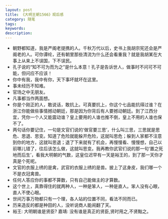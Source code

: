 ```yaml
---
layout: post
title: 《大明王朝1566》观后感
category: 随笔
tags: 
keywords:
description:
---
```





- 朝野都知道，我是严阁老提携的人。千秋万代以后，史书上我胡宗宪还会是严阁老的人。可你谭纶，还有朝里那些清流为什么还会看重我？就是我胡某在大事上从来上不误国，下不误民。
- 孔子说的“知不可为而为之”是什么本意！孔子是告诉世人，做事时不问可不可能，但问应不应该！
- 你中有我，我中有你，天下事坏就坏在这里。
- 事未经历不知难。
- 官场之中无朋友。
- 凡事都当作两面想。
- 你是个刚正的人，敢说话，敢抗上。可真要抗上，你这个七品能抗得过谁？在浙江你能做些事情撼动朝廷，那是因为你背后有人要撼动朝廷。到了江西分宜，凭你一个人又能震动谁？皇上要用的人谁也推不倒，皇上不用的人谁也保不了。
- 两句话你要记住，一句是文官们说的‘做官要三思’，什么叫三思，三思就是思危、思退、思变。知道了危险就能躲开危险，这就叫思危；躲到人家都不注意到你的地方，这就叫思退；退了下来就有了机会，再慢慢看、慢慢想，自己以前哪儿错了，往后该怎么做，这就叫思变。我再教你武官们说的那一句‘置之死地而后生’，看我大明朝的气数，这皇位迟早有一天是裕王的，到了那一天你才真是个死呢。 
- 文官的衣服上绣的是禽，武官的衣服上绣的是兽。披上了这身皮，我们哪一个不是衣冠禽兽。 
- 任何人答应你的事都不算数，只有自己能做主的才算数。 
- 这个世上，真靠得住的就两种人，一种是笨人，一种是直人。笨人没有心眼，直人不使心眼。 
- 世间万事万物都只有一个理，各人站的位置不同，看法不同而已。
- 历来造反的都是种田的人，没听说商人能闹翻了天。
- 裕王: 大明朝谁是贤臣? 嘉靖: 没有谁是真正的贤臣,贤时用之,不贤黜之。
